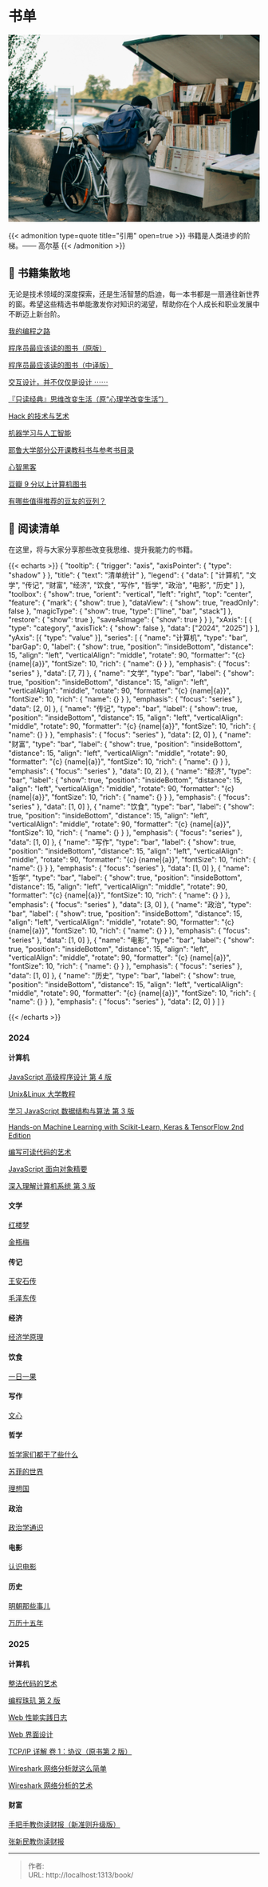 # 书单


![](/page/eddie-junior-kZ7Mc7yo1-8-unsplash.jpg)

{{&lt; admonition type=quote title=&#34;引用&#34; open=true &gt;}}
书籍是人类进步的阶梯。—— 高尔基
{{&lt; /admonition &gt;}}

## 🎉 书籍集散地

无论是技术领域的深度探索，还是生活智慧的启迪，每一本书都是一扇通往新世界的窗。希望这些精选书单能激发你对知识的渴望，帮助你在个人成长和职业发展中不断迈上新台阶。

[我的编程之路](https://www.douban.com/doulist/31441/)

[程序员最应该读的图书（原版）](https://www.douban.com/doulist/995723/)

[程序员最应该读的图书（中译版）](https://www.douban.com/doulist/995755/)

[交互设计，并不仅仅是设计 ⋯⋯](https://www.douban.com/doulist/11947/)

[『只读经典』思维改变生活（原“心理学改变生活”）](https://www.douban.com/doulist/46003/)

[Hack 的技术与艺术](https://www.douban.com/doulist/1525602/)

[机器学习与人工智能](https://www.douban.com/doulist/176513/)

[耶鲁大学部分公开课教科书与参考书目录](https://www.douban.com/doulist/883483/)

[心智黑客](https://www.douban.com/doulist/1222848/)

[豆瓣 9 分以上计算机图书](https://www.douban.com/doulist/37472347/)

[有哪些值得推荐的豆友的豆列？](https://www.zhihu.com/question/27216460)

## 🌟 阅读清单

在这里，将与大家分享那些改变我思维、提升我能力的书籍。

{{&lt; echarts &gt;}}
{
&#34;tooltip&#34;: { &#34;trigger&#34;: &#34;axis&#34;, &#34;axisPointer&#34;: { &#34;type&#34;: &#34;shadow&#34; } },
&#34;title&#34;: {
&#34;text&#34;: &#34;清单统计&#34;
},
&#34;legend&#34;: {
&#34;data&#34;: [
&#34;计算机&#34;,
&#34;文学&#34;,
&#34;传记&#34;,
&#34;财富&#34;,
&#34;经济&#34;,
&#34;饮食&#34;,
&#34;写作&#34;,
&#34;哲学&#34;,
&#34;政治&#34;,
&#34;电影&#34;,
&#34;历史&#34;
]
},
&#34;toolbox&#34;: {
&#34;show&#34;: true,
&#34;orient&#34;: &#34;vertical&#34;,
&#34;left&#34;: &#34;right&#34;,
&#34;top&#34;: &#34;center&#34;,
&#34;feature&#34;: {
&#34;mark&#34;: { &#34;show&#34;: true },
&#34;dataView&#34;: { &#34;show&#34;: true, &#34;readOnly&#34;: false },
&#34;magicType&#34;: { &#34;show&#34;: true, &#34;type&#34;: [&#34;line&#34;, &#34;bar&#34;, &#34;stack&#34;] },
&#34;restore&#34;: { &#34;show&#34;: true },
&#34;saveAsImage&#34;: { &#34;show&#34;: true }
}
},
&#34;xAxis&#34;: [
{
&#34;type&#34;: &#34;category&#34;,
&#34;axisTick&#34;: { &#34;show&#34;: false },
&#34;data&#34;: [&#34;2024&#34;, &#34;2025&#34;]
}
],
&#34;yAxis&#34;: [{ &#34;type&#34;: &#34;value&#34; }],
&#34;series&#34;: [
{
&#34;name&#34;: &#34;计算机&#34;,
&#34;type&#34;: &#34;bar&#34;,
&#34;barGap&#34;: 0,
&#34;label&#34;: {
&#34;show&#34;: true,
&#34;position&#34;: &#34;insideBottom&#34;,
&#34;distance&#34;: 15,
&#34;align&#34;: &#34;left&#34;,
&#34;verticalAlign&#34;: &#34;middle&#34;,
&#34;rotate&#34;: 90,
&#34;formatter&#34;: &#34;{c} {name|{a}}&#34;,
&#34;fontSize&#34;: 10,
&#34;rich&#34;: { &#34;name&#34;: {} }
},
&#34;emphasis&#34;: { &#34;focus&#34;: &#34;series&#34; },
&#34;data&#34;: [7, 7]
},
{
&#34;name&#34;: &#34;文学&#34;,
&#34;type&#34;: &#34;bar&#34;,
&#34;label&#34;: {
&#34;show&#34;: true,
&#34;position&#34;: &#34;insideBottom&#34;,
&#34;distance&#34;: 15,
&#34;align&#34;: &#34;left&#34;,
&#34;verticalAlign&#34;: &#34;middle&#34;,
&#34;rotate&#34;: 90,
&#34;formatter&#34;: &#34;{c} {name|{a}}&#34;,
&#34;fontSize&#34;: 10,
&#34;rich&#34;: { &#34;name&#34;: {} }
},
&#34;emphasis&#34;: { &#34;focus&#34;: &#34;series&#34; },
&#34;data&#34;: [2, 0]
},
{
&#34;name&#34;: &#34;传记&#34;,
&#34;type&#34;: &#34;bar&#34;,
&#34;label&#34;: {
&#34;show&#34;: true,
&#34;position&#34;: &#34;insideBottom&#34;,
&#34;distance&#34;: 15,
&#34;align&#34;: &#34;left&#34;,
&#34;verticalAlign&#34;: &#34;middle&#34;,
&#34;rotate&#34;: 90,
&#34;formatter&#34;: &#34;{c} {name|{a}}&#34;,
&#34;fontSize&#34;: 10,
&#34;rich&#34;: { &#34;name&#34;: {} }
},
&#34;emphasis&#34;: { &#34;focus&#34;: &#34;series&#34; },
&#34;data&#34;: [2, 0]
},
{
&#34;name&#34;: &#34;财富&#34;,
&#34;type&#34;: &#34;bar&#34;,
&#34;label&#34;: {
&#34;show&#34;: true,
&#34;position&#34;: &#34;insideBottom&#34;,
&#34;distance&#34;: 15,
&#34;align&#34;: &#34;left&#34;,
&#34;verticalAlign&#34;: &#34;middle&#34;,
&#34;rotate&#34;: 90,
&#34;formatter&#34;: &#34;{c} {name|{a}}&#34;,
&#34;fontSize&#34;: 10,
&#34;rich&#34;: { &#34;name&#34;: {} }
},
&#34;emphasis&#34;: { &#34;focus&#34;: &#34;series&#34; },
&#34;data&#34;: [0, 2]
},
{
&#34;name&#34;: &#34;经济&#34;,
&#34;type&#34;: &#34;bar&#34;,
&#34;label&#34;: {
&#34;show&#34;: true,
&#34;position&#34;: &#34;insideBottom&#34;,
&#34;distance&#34;: 15,
&#34;align&#34;: &#34;left&#34;,
&#34;verticalAlign&#34;: &#34;middle&#34;,
&#34;rotate&#34;: 90,
&#34;formatter&#34;: &#34;{c} {name|{a}}&#34;,
&#34;fontSize&#34;: 10,
&#34;rich&#34;: { &#34;name&#34;: {} }
},
&#34;emphasis&#34;: { &#34;focus&#34;: &#34;series&#34; },
&#34;data&#34;: [1, 0]
},
{
&#34;name&#34;: &#34;饮食&#34;,
&#34;type&#34;: &#34;bar&#34;,
&#34;label&#34;: {
&#34;show&#34;: true,
&#34;position&#34;: &#34;insideBottom&#34;,
&#34;distance&#34;: 15,
&#34;align&#34;: &#34;left&#34;,
&#34;verticalAlign&#34;: &#34;middle&#34;,
&#34;rotate&#34;: 90,
&#34;formatter&#34;: &#34;{c} {name|{a}}&#34;,
&#34;fontSize&#34;: 10,
&#34;rich&#34;: { &#34;name&#34;: {} }
},
&#34;emphasis&#34;: { &#34;focus&#34;: &#34;series&#34; },
&#34;data&#34;: [1, 0]
},
{
&#34;name&#34;: &#34;写作&#34;,
&#34;type&#34;: &#34;bar&#34;,
&#34;label&#34;: {
&#34;show&#34;: true,
&#34;position&#34;: &#34;insideBottom&#34;,
&#34;distance&#34;: 15,
&#34;align&#34;: &#34;left&#34;,
&#34;verticalAlign&#34;: &#34;middle&#34;,
&#34;rotate&#34;: 90,
&#34;formatter&#34;: &#34;{c} {name|{a}}&#34;,
&#34;fontSize&#34;: 10,
&#34;rich&#34;: { &#34;name&#34;: {} }
},
&#34;emphasis&#34;: { &#34;focus&#34;: &#34;series&#34; },
&#34;data&#34;: [1, 0]
},
{
&#34;name&#34;: &#34;哲学&#34;,
&#34;type&#34;: &#34;bar&#34;,
&#34;label&#34;: {
&#34;show&#34;: true,
&#34;position&#34;: &#34;insideBottom&#34;,
&#34;distance&#34;: 15,
&#34;align&#34;: &#34;left&#34;,
&#34;verticalAlign&#34;: &#34;middle&#34;,
&#34;rotate&#34;: 90,
&#34;formatter&#34;: &#34;{c} {name|{a}}&#34;,
&#34;fontSize&#34;: 10,
&#34;rich&#34;: { &#34;name&#34;: {} }
},
&#34;emphasis&#34;: { &#34;focus&#34;: &#34;series&#34; },
&#34;data&#34;: [3, 0]
},
{
&#34;name&#34;: &#34;政治&#34;,
&#34;type&#34;: &#34;bar&#34;,
&#34;label&#34;: {
&#34;show&#34;: true,
&#34;position&#34;: &#34;insideBottom&#34;,
&#34;distance&#34;: 15,
&#34;align&#34;: &#34;left&#34;,
&#34;verticalAlign&#34;: &#34;middle&#34;,
&#34;rotate&#34;: 90,
&#34;formatter&#34;: &#34;{c} {name|{a}}&#34;,
&#34;fontSize&#34;: 10,
&#34;rich&#34;: { &#34;name&#34;: {} }
},
&#34;emphasis&#34;: { &#34;focus&#34;: &#34;series&#34; },
&#34;data&#34;: [1, 0]
},
{
&#34;name&#34;: &#34;电影&#34;,
&#34;type&#34;: &#34;bar&#34;,
&#34;label&#34;: {
&#34;show&#34;: true,
&#34;position&#34;: &#34;insideBottom&#34;,
&#34;distance&#34;: 15,
&#34;align&#34;: &#34;left&#34;,
&#34;verticalAlign&#34;: &#34;middle&#34;,
&#34;rotate&#34;: 90,
&#34;formatter&#34;: &#34;{c} {name|{a}}&#34;,
&#34;fontSize&#34;: 10,
&#34;rich&#34;: { &#34;name&#34;: {} }
},
&#34;emphasis&#34;: { &#34;focus&#34;: &#34;series&#34; },
&#34;data&#34;: [1, 0]
},
{
&#34;name&#34;: &#34;历史&#34;,
&#34;type&#34;: &#34;bar&#34;,
&#34;label&#34;: {
&#34;show&#34;: true,
&#34;position&#34;: &#34;insideBottom&#34;,
&#34;distance&#34;: 15,
&#34;align&#34;: &#34;left&#34;,
&#34;verticalAlign&#34;: &#34;middle&#34;,
&#34;rotate&#34;: 90,
&#34;formatter&#34;: &#34;{c} {name|{a}}&#34;,
&#34;fontSize&#34;: 10,
&#34;rich&#34;: { &#34;name&#34;: {} }
},
&#34;emphasis&#34;: { &#34;focus&#34;: &#34;series&#34; },
&#34;data&#34;: [2, 0]
}
]
}

{{&lt; /echarts &gt;}}

### 2024

#### 计算机

[JavaScript 高级程序设计 第 4 版](https://book.douban.com/subject/35175321/)

[Unix&amp;Linux 大学教程](https://book.douban.com/subject/4253716/)

[学习 JavaScript 数据结构与算法 第 3 版](https://book.douban.com/subject/33441631/)

[Hands-on Machine Learning with Scikit-Learn, Keras &amp; TensorFlow 2nd Edition](https://book.douban.com/subject/30310982/)

[编写可读代码的艺术](https://book.douban.com/subject/10797189/)

[JavaScript 面向对象精要](https://book.douban.com/subject/26352658/)

[深入理解计算机系统 第 3 版](https://book.douban.com/subject/26912767/)

#### 文学

[红楼梦]()

[金瓶梅]()

#### 传记

[王安石传]()

[毛泽东传]()

#### 经济

[经济学原理]()

#### 饮食

[一日一果]()

#### 写作

[文心]()

#### 哲学

[哲学家们都干了些什么]()

[苏菲的世界]()

[理想国]()

#### 政治

[政治学通识]()

#### 电影

[认识电影]()

#### 历史

[明朝那些事儿]()

[万历十五年]()

### 2025

#### 计算机

[整洁代码的艺术](https://book.douban.com/subject/36421158/)

[编程珠玑 第 2 版](https://book.douban.com/subject/34860300/)

[Web 性能实践日志](https://book.douban.com/subject/25891125/)

[Web 界面设计](https://book.douban.com/subject/3821157/)

[TCP/IP 详解 卷 1：协议（原书第 2 版）](https://book.douban.com/subject/26825411/)

[Wireshark 网络分析就这么简单](https://book.douban.com/subject/26268767/)

[Wireshark 网络分析的艺术](https://book.douban.com/subject/26710788/)

#### 财富

[手把手教你读财报（新准则升级版）](https://book.douban.com/subject/35299355/)

[张新民教你读财报](https://book.douban.com/subject/36162233/)


---

> 作者:   
> URL: http://localhost:1313/book/  

